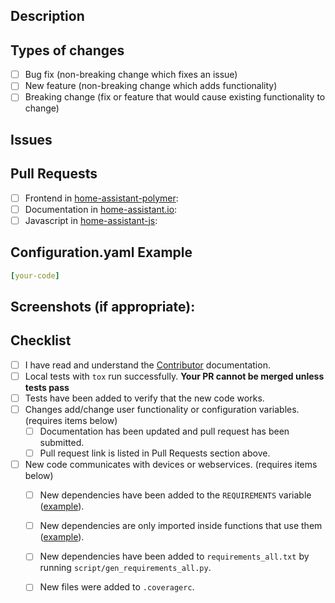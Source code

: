 ## Description
<!--- Describe your changes. -->

## Types of changes
<!--- What types of changes does your code introduce? Put an `x` in all the boxes that apply. -->
- [ ] Bug fix (non-breaking change which fixes an issue)
- [ ] New feature (non-breaking change which adds functionality)
- [ ] Breaking change (fix or feature that would cause existing functionality to change)

## Issues
<!-- List all issues that your change addresses ex( - home-assistant/home-assistant/issues/3745 ) -->

## Pull Requests
<!-- List your related pull requests here. Put an 'x' in all the boxes that apply. -->
- [ ] Frontend in [home-assistant-polymer](https://github.com/home-assistant/home-assistant-polymer):
- [ ] Documentation in [home-assistant.io](https://github.com/home-assistant/home-assistant.io):
- [ ] Javascript in [home-assistant-js](https://github.com/home-assistant/home-assistant-js):

## Configuration.yaml Example
```yaml
[your-code]
```

## Screenshots (if appropriate):
<!-- Paste your screenshots here -->

## Checklist
- [ ] I have read and understand the [Contributor](https://github.com/home-assistant/home-assistant/CONTRIBUTING.md) documentation.
- [ ] Local tests with `tox` run successfully. **Your PR cannot be merged unless tests pass**
- [ ] Tests have been added to verify that the new code works.
- [ ] Changes add/change user functionality or configuration variables. (requires items below)
  - [ ] Documentation has been updated and pull request has been submitted.
  - [ ] Pull request link is listed in Pull Requests section above.
- [ ] New code communicates with devices or webservices. (requires items below)
  - [ ] New dependencies have been added to the `REQUIREMENTS` variable ([example][ex-requir]).
  - [ ] New dependencies are only imported inside functions that use them ([example][ex-import]).
  - [ ] New dependencies have been added to `requirements_all.txt` by running `script/gen_requirements_all.py`.
  - [ ] New files were added to `.coveragerc`.


[ex-requir]: https://github.com/home-assistant/home-assistant/blob/dev/homeassistant/components/keyboard.py#L16
[ex-import]: https://github.com/home-assistant/home-assistant/blob/dev/homeassistant/components/keyboard.py#L51
